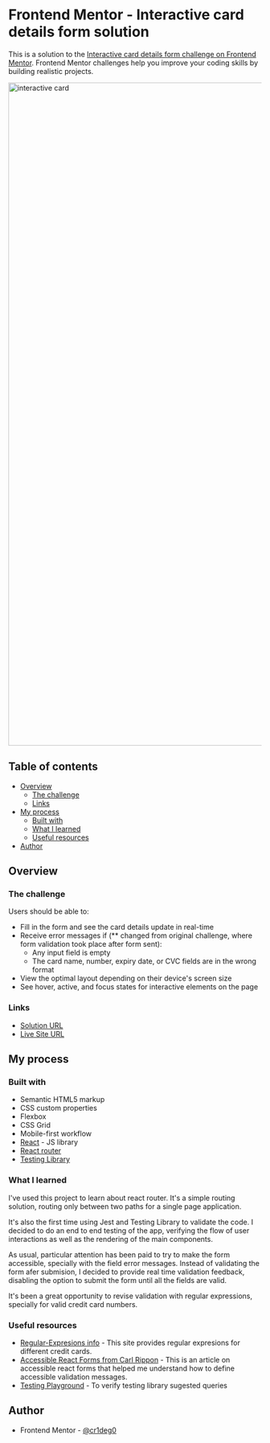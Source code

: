 # Frontend Mentor - Interactive card details form solution

This is a solution to the [Interactive card details form challenge on Frontend Mentor](https://www.frontendmentor.io/challenges/interactive-card-details-form-XpS8cKZDWw). Frontend Mentor challenges help you improve your coding skills by building realistic projects. 

<img width="1319" alt="interactive card" src="https://github.com/cr1deg0/Interactive-card-details-form/assets/86016298/19bc3a07-1a27-472a-ab22-525fe7d8a047">

## Table of contents

- [Overview](#overview)
  - [The challenge](#the-challenge)
  - [Links](#links)
- [My process](#my-process)
  - [Built with](#built-with)
  - [What I learned](#what-i-learned)
  - [Useful resources](#useful-resources)
- [Author](#author)

## Overview

### The challenge

Users should be able to:

- Fill in the form and see the card details update in real-time
- Receive error messages if (** changed from original challenge, where form validation took place after form sent):
  - Any input field is empty
  - The card name, number, expiry date, or CVC fields are in the wrong format
- View the optimal layout depending on their device's screen size
- See hover, active, and focus states for interactive elements on the page

### Links

- [Solution URL](https://www.frontendmentor.io/solutions/interactive-card-details-form-YtYVSmYACk)
- [Live Site URL](https://incredible-baklava-bc3e30.netlify.app/)

## My process

### Built with

- Semantic HTML5 markup
- CSS custom properties
- Flexbox
- CSS Grid
- Mobile-first workflow
- [React](https://reactjs.org/) - JS library
- [React router](https://reactrouter.com/en/main)
- [Testing Library](https://testing-library.com/docs/)

### What I learned

I've used this project to learn about react router. It's a simple routing solution, routing only between two paths for a single page application.

It's also the first time using Jest and Testing Library to validate the code. I decided to do an end to end testing of the app, verifying the flow of user interactions as well as the rendering of the main components.

As usual, particular attention has been paid to try to make the form accessible, specially with the field error messages. Instead of validating the form afer submision, I decided to provide real time validation feedback, disabling the option to submit the form until all the fields are valid.

It's been a great opportunity to revise validation with regular expressions, specially for valid credit card numbers.

### Useful resources

- [Regular-Expresions info](https://www.regular-expressions.info/creditcard.html) - This site provides regular expresions for different credit cards.
- [Accessible React Forms from Carl Rippon](https://www.carlrippon.com/accessible-react-forms/) - This is an article on accessible react forms that helped me understand how to define accessible validation messages.
- [Testing Playground](https://testing-playground.com/) - To verify testing library sugested queries

## Author

- Frontend Mentor - [@cr1deg0](https://www.frontendmentor.io/profile/cr1deg0)
